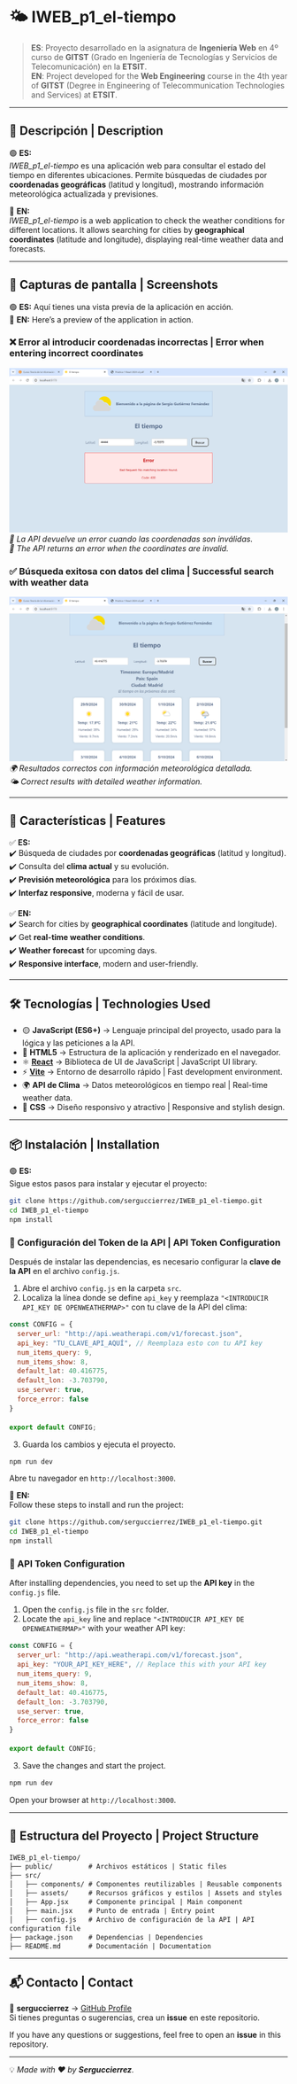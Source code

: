 # 🌤 IWEB_p1_el-tiempo

> **ES**: Proyecto desarrollado en la asignatura de **Ingeniería Web** en 4º curso de **GITST** (Grado en Ingeniería de Tecnologías y Servicios de Telecomunicación) en la **ETSIT**.  
> **EN**: Project developed for the **Web Engineering** course in the 4th year of **GITST** (Degree in Engineering of Telecommunication Technologies and Services) at **ETSIT**.

---

## 📌 Descripción | Description

🟢 **ES:**  
_IWEB_p1_el-tiempo_ es una aplicación web para consultar el estado del tiempo en diferentes ubicaciones. Permite búsquedas de ciudades por **coordenadas geográficas** (latitud y longitud), mostrando información meteorológica actualizada y previsiones.

🔵 **EN:**  
_IWEB_p1_el-tiempo_ is a web application to check the weather conditions for different locations. It allows searching for cities by **geographical coordinates** (latitude and longitude), displaying real-time weather data and forecasts.

---

## 📸 Capturas de pantalla | Screenshots

🟢 **ES:** Aquí tienes una vista previa de la aplicación en acción.  
🔵 **EN:** Here’s a preview of the application in action.  

### ❌ Error al introducir coordenadas incorrectas | Error when entering incorrect coordinates
![Error API](./public/Api-BadRequest.png)  
_🔴 La API devuelve un error cuando las coordenadas son inválidas._  
_🔵 The API returns an error when the coordinates are invalid._

### ✅ Búsqueda exitosa con datos del clima | Successful search with weather data
![API OK](./public/API-ok.png)  
_🌍 Resultados correctos con información meteorológica detallada._  
_🌤 Correct results with detailed weather information._

---

## 🚀 Características | Features

✅ **ES:**  
✔️ Búsqueda de ciudades por **coordenadas geográficas** (latitud y longitud).  
✔️ Consulta del **clima actual** y su evolución.  
✔️ **Previsión meteorológica** para los próximos días.  
✔️ **Interfaz responsive**, moderna y fácil de usar.  

✅ **EN:**  
✔️ Search for cities by **geographical coordinates** (latitude and longitude).  
✔️ Get **real-time weather conditions**.  
✔️ **Weather forecast** for upcoming days.  
✔️ **Responsive interface**, modern and user-friendly.  

---

## 🛠️ Tecnologías | Technologies Used
- 🟡 **JavaScript (ES6+)** → Lenguaje principal del proyecto, usado para la lógica y las peticiones a la API.  
- 📄 **HTML5** → Estructura de la aplicación y renderizado en el navegador.  
- ⚛ **[React](https://reactjs.org/)** → Biblioteca de UI de JavaScript | JavaScript UI library.  
- ⚡ **[Vite](https://vitejs.dev/)** → Entorno de desarrollo rápido | Fast development environment.  
- 🌍 **API de Clima** → Datos meteorológicos en tiempo real | Real-time weather data.  
- 🎨 **CSS** → Diseño responsivo y atractivo | Responsive and stylish design.  

---

## 📦 Instalación | Installation

🟢 **ES:**  
Sigue estos pasos para instalar y ejecutar el proyecto:

```bash
git clone https://github.com/serguccierrez/IWEB_p1_el-tiempo.git
cd IWEB_p1_el-tiempo
npm install
```

### 🔑 Configuración del Token de la API | API Token Configuration  
Después de instalar las dependencias, es necesario configurar la **clave de la API** en el archivo `config.js`.  

1. Abre el archivo `config.js` en la carpeta `src`.
2. Localiza la línea donde se define `api_key` y reemplaza `"<INTRODUCIR API_KEY DE OPENWEATHERMAP>"` con tu clave de la API del clima:

```javascript
const CONFIG = {
  server_url: "http://api.weatherapi.com/v1/forecast.json",
  api_key: "TU_CLAVE_API_AQUÍ", // Reemplaza esto con tu API key
  num_items_query: 9,
  num_items_show: 8,
  default_lat: 40.416775,
  default_lon: -3.703790,
  use_server: true,
  force_error: false  
}

export default CONFIG;
```

3. Guarda los cambios y ejecuta el proyecto.

```bash
npm run dev
```

Abre tu navegador en `http://localhost:3000`.

🔵 **EN:**  
Follow these steps to install and run the project:

```bash
git clone https://github.com/serguccierrez/IWEB_p1_el-tiempo.git
cd IWEB_p1_el-tiempo
npm install
```

### 🔑 API Token Configuration  
After installing dependencies, you need to set up the **API key** in the `config.js` file.

1. Open the `config.js` file in the `src` folder.
2. Locate the `api_key` line and replace `"<INTRODUCIR API_KEY DE OPENWEATHERMAP>"` with your weather API key:

```javascript
const CONFIG = {
  server_url: "http://api.weatherapi.com/v1/forecast.json",
  api_key: "YOUR_API_KEY_HERE", // Replace this with your API key
  num_items_query: 9,
  num_items_show: 8,
  default_lat: 40.416775,
  default_lon: -3.703790,
  use_server: true,
  force_error: false  
}

export default CONFIG;
```

3. Save the changes and start the project.

```bash
npm run dev
```

Open your browser at `http://localhost:3000`.

---

## 📂 Estructura del Proyecto | Project Structure

```
IWEB_p1_el-tiempo/
├── public/         # Archivos estáticos | Static files
├── src/
│   ├── components/ # Componentes reutilizables | Reusable components
│   ├── assets/     # Recursos gráficos y estilos | Assets and styles
│   ├── App.jsx     # Componente principal | Main component
│   ├── main.jsx    # Punto de entrada | Entry point
│   ├── config.js   # Archivo de configuración de la API | API configuration file
├── package.json    # Dependencias | Dependencies
├── README.md       # Documentación | Documentation
```

---

## 📬 Contacto | Contact

📩 **serguccierrez** → [GitHub Profile](https://github.com/serguccierrez)  
Si tienes preguntas o sugerencias, crea un **issue** en este repositorio.  

If you have any questions or suggestions, feel free to open an **issue** in this repository.  

---

💡 _Made with ❤️ by **Serguccierrez**._
